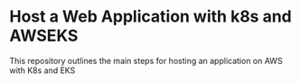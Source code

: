 # Host a Web Application with k8s and AWSEKS
This repository outlines the main steps for hosting an application on AWS with K8s and EKS
